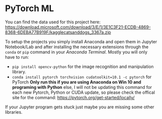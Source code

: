 # PyTorch ML

You can find the data used for this project here:
https://download.microsoft.com/download/3/E/1/3E1C3F21-ECDB-4869-8368-6DEBA77B919F/kagglecatsanddogs_3367a.zip

To setup the projects you simply install Anaconda and open them in Jupyter Notebook/Lab and after installing the necessary extensions through the `conda` or `pip` command in  your *Anaconda Terminal*. Mostly you will only have to run:
 - `pip install opencv-python` for the image recognition and manipulation library.
 - `conda install pytorch torchvision cudatoolkit=10.1 -c pytorch` for PyTorch **Only run this if you are using Anaconda on Win 10 and programing with Python** else, I will not be updating this command for each new Pytorch, Python or CUDA update, so please check the offical site for the command: https://pytorch.org/get-started/locally/

If your Jupyter program gets stuck just maybe you are missing some other libraries.